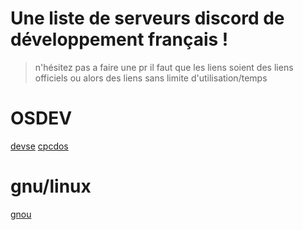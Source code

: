 # Une liste de serveurs discord de développement français ! 
> n'hésitez pas a faire une pr
> il faut que les liens soient des liens officiels ou alors des liens sans limite d'utilisation/temps

# OSDEV

[devse](https://discord.com/invite/3XjkM6q)
[cpcdos](https://discord.com/invite/3Qm8xDp)

# gnu/linux 

[gnou](https://discord.gg/URKy7yd)

